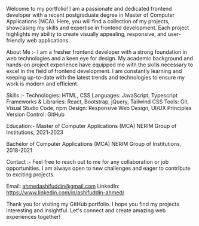 Welcome to my portfolio! I am a passionate and dedicated frontend developer with a recent postgraduate degree in Master of Computer Applications (MCA). Here, you will find a collection of my projects, showcasing my skills and expertise in frontend development. Each project highlights my ability to create visually appealing, responsive, and user-friendly web applications.<br>

About Me :-
I am a fresher frontend developer with a strong foundation in web technologies and a keen eye for design. My academic background and hands-on project experience have equipped me with the skills necessary to excel in the field of frontend development. I am constantly learning and keeping up-to-date with the latest trends and technologies to ensure my work is modern and efficient.

Skills :-
Technologies: HTML, CSS
Languages: JavaScript, Typescript
Frameworks & Libraries: React, Bootstrap, jQuery, Tailwind CSS
Tools: Git, Visual Studio Code, npm
Design: Responsive Web Design, UI/UX Principles
Version Control: GitHub

Education:-
Master of Computer Applications (MCA)
NERIM Group of Institutions, 2021-2023

Bachelor of Computer Applications (MCA)
NERIM Group of Institutions, 2018-2021

Contact :-
Feel free to reach out to me for any collaboration or job opportunities. I am always open to new challenges and eager to contribute to exciting projects.

Email: ahmedashifuddin@gmail.com
LinkedIn: https://www.linkedin.com/in/ashifuddin-ahmed/

Thank you for visiting my GitHub portfolio. I hope you find my projects interesting and insightful. Let's connect and create amazing web experiences together!
